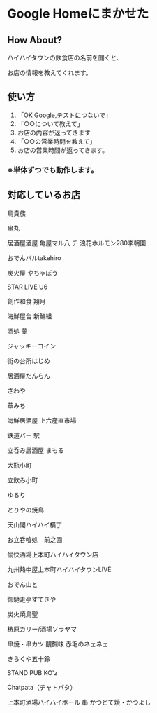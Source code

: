 # Google Homeにまかせた


## How About?

ハイハイタウンの飲食店の名前を聞くと、

お店の情報を教えてくれます。


## 使い方

1. 「OK Google,テストにつないで」
2. 「○○について教えて」
3. お店の内容が返ってきます
4. 「○○の‪営業時間を教えて‬」
5. ‪お店の営業時間が返ってきます。‬

### ‪※単体ずつでも動作します。‬

## 対応しているお店
鳥貴族

串丸

居酒屋酒屋 亀屋マル八
チ
浪花ホルモン280李朝園

おでんバルtakehiro

炭火屋 やちゃぼう

STAR LIVE U6

創作和食 翔月

海鮮屋台 新鮮組

酒処 蘭

ジャッキーコイン

街の台所はじめ

居酒屋だんらん

さわや

華みち

海鮮居酒屋 上六産直市場

鉄道バー 駅

立呑み居酒屋 まもる

大瓶小町

立飲み小町

ゆるり

とりやの焼鳥

天山閣ハイハイ横丁

お立呑喰処　前之園

愉快酒場上本町ハイハイタウン店

九州熱中屋上本町ハイハイタウンLIVE

おでん山と

御馳走亭すてきや

炭火焼鳥聖

梼原カリー/酒場ソラヤマ

串焼・串カツ
醍醐味
赤毛のネェネェ

きらくや五十鈴

STAND PUB KO'z

Chatpata（チャトパタ）

上本町酒場ハイハイボール
串
かつどて焼・かつよし
